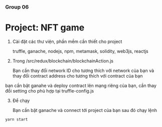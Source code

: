 ### Group 06
# Project: NFT game
1. Cài đặt các thư viện, phần mềm cần thiết cho project


    truffle, ganache, nodejs, npm, metamask, solidity, web3js, reactjs
2. Trong /src/redux/blockchain/blockchainAction.js

    Bạn cần thay đổi network ID cho tương thích với network của bạn
    và thay đổi contract address cho tương thích với contract của bạn

bạn cần bật ganahe và deploy contract lên mạng riêng của bạn, cần thay đổi setting cho phù hợp tại truffle-config.js

3. Để chạy

    Bạn cần bật ganache và connect tới project của bạn
    sau đó chạy lệnh 
```bash 
yarn start
```
